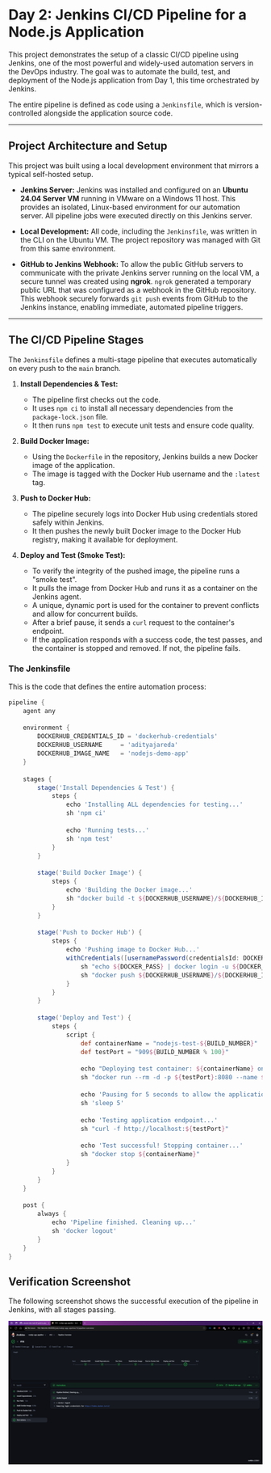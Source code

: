 # Day 2: Jenkins CI/CD Pipeline for a Node.js Application

This project demonstrates the setup of a classic CI/CD pipeline using Jenkins, one of the most powerful and widely-used automation servers in the DevOps industry. The goal was to automate the build, test, and deployment of the Node.js application from Day 1, this time orchestrated by Jenkins.

The entire pipeline is defined as code using a `Jenkinsfile`, which is version-controlled alongside the application source code.

---

## Project Architecture and Setup

This project was built using a local development environment that mirrors a typical self-hosted setup.

*   **Jenkins Server:** Jenkins was installed and configured on an **Ubuntu 24.04 Server VM** running in VMware on a Windows 11 host. This provides an isolated, Linux-based environment for our automation server. All pipeline jobs were executed directly on this Jenkins server.

*   **Local Development:** All code, including the `Jenkinsfile`, was written in the CLI on the Ubuntu VM. The project repository was managed with Git from this same environment.

*   **GitHub to Jenkins Webhook:** To allow the public GitHub servers to communicate with the private Jenkins server running on the local VM, a secure tunnel was created using **ngrok**. `ngrok` generated a temporary public URL that was configured as a webhook in the GitHub repository. This webhook securely forwards `git push` events from GitHub to the Jenkins instance, enabling immediate, automated pipeline triggers.

---

## The CI/CD Pipeline Stages

The `Jenkinsfile` defines a multi-stage pipeline that executes automatically on every push to the `main` branch.

1.  **Install Dependencies & Test:**
    *   The pipeline first checks out the code.
    *   It uses `npm ci` to install all necessary dependencies from the `package-lock.json` file.
    *   It then runs `npm test` to execute unit tests and ensure code quality.

2.  **Build Docker Image:**
    *   Using the `Dockerfile` in the repository, Jenkins builds a new Docker image of the application.
    *   The image is tagged with the Docker Hub username and the `:latest` tag.

3.  **Push to Docker Hub:**
    *   The pipeline securely logs into Docker Hub using credentials stored safely within Jenkins.
    *   It then pushes the newly built Docker image to the Docker Hub registry, making it available for deployment.

4.  **Deploy and Test (Smoke Test):**
    *   To verify the integrity of the pushed image, the pipeline runs a "smoke test".
    *   It pulls the image from Docker Hub and runs it as a container on the Jenkins agent.
    *   A unique, dynamic port is used for the container to prevent conflicts and allow for concurrent builds.
    *   After a brief pause, it sends a `curl` request to the container's endpoint.
    *   If the application responds with a success code, the test passes, and the container is stopped and removed. If not, the pipeline fails.

### The Jenkinsfile

This is the code that defines the entire automation process:

```groovy
pipeline {
    agent any

    environment {
        DOCKERHUB_CREDENTIALS_ID = 'dockerhub-credentials'
        DOCKERHUB_USERNAME     = 'adityajareda'
        DOCKERHUB_IMAGE_NAME   = 'nodejs-demo-app'
    }

    stages {
        stage('Install Dependencies & Test') {
            steps {
                echo 'Installing ALL dependencies for testing...'
                sh 'npm ci' 
                
                echo 'Running tests...'
                sh 'npm test'
            }
        }

        stage('Build Docker Image') {
            steps {
                echo 'Building the Docker image...'
                sh "docker build -t ${DOCKERHUB_USERNAME}/${DOCKERHUB_IMAGE_NAME}:latest ."
            }
        }

        stage('Push to Docker Hub') {
            steps {
                echo 'Pushing image to Docker Hub...'
                withCredentials([usernamePassword(credentialsId: DOCKERHUB_CREDENTIALS_ID, usernameVariable: 'DOCKER_USER', passwordVariable: 'DOCKER_PASS')]) {
                    sh "echo ${DOCKER_PASS} | docker login -u ${DOCKER_USER} --password-stdin"
                    sh "docker push ${DOCKERHUB_USERNAME}/${DOCKERHUB_IMAGE_NAME}:latest"
                }
            }
        }

        stage('Deploy and Test') {
            steps {
                script {
                    def containerName = "nodejs-test-${BUILD_NUMBER}"
                    def testPort = "909${BUILD_NUMBER % 100}"

                    echo "Deploying test container: ${containerName} on port ${testPort}"
                    sh "docker run --rm -d -p ${testPort}:8080 --name ${containerName} ${DOCKERHUB_USERNAME}/${DOCKERHUB_IMAGE_NAME}:latest"

                    echo 'Pausing for 5 seconds to allow the application to start...'
                    sh 'sleep 5'

                    echo 'Testing application endpoint...'
                    sh "curl -f http://localhost:${testPort}"

                    echo 'Test successful! Stopping container...'
                    sh "docker stop ${containerName}"
                }
            }
        }
    }

    post {
        always {
            echo 'Pipeline finished. Cleaning up...'
            sh 'docker logout'
        }
    }
}
```

## Verification Screenshot

The following screenshot shows the successful execution of the pipeline in Jenkins, with all stages passing.

![Jenkins Pipeline Success](./jenkins-success.png)

